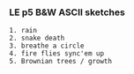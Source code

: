 ### LE p5 B&W ASCII sketches

```
1. rain
2. snake death
3. breathe a circle
4. fire flies sync'em up
5. Brownian trees / growth
```
